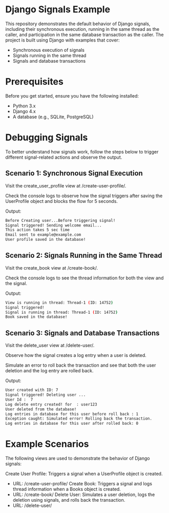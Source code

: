 # Django Signals Example
This repository demonstrates the default behavior of Django signals, including their synchronous execution, running in the same thread as the caller, and participation in the same database transaction as the caller. The project is built using Django with examples that cover:

- Synchronous execution of signals
- Signals running in the same thread
- Signals and database transactions
# Prerequisites
Before you get started, ensure you have the following installed:

- Python 3.x
- Django 4.x
- A database (e.g., SQLite, PostgreSQL)
  
# Debugging Signals
To better understand how signals work, follow the steps below to trigger different signal-related actions and observe the output.

## Scenario 1: Synchronous Signal Execution
Visit the create_user_profile view at /create-user-profile/.

Check the console logs to observe how the signal triggers after saving the UserProfile object and blocks the flow for 5 seconds.

Output:
```bash
Before Creating user...Before triggering signal!
Signal triggered! Sending welcome email...
This action takes 5 sec time
Email sent to example@example.com
User profile saved in the database!
```
## Scenario 2: Signals Running in the Same Thread
Visit the create_book view at /create-book/.

Check the console logs to see the thread information for both the view and the signal.

Output:
```bash
View is running in thread: Thread-1 (ID: 14752)
Signal triggered!
Signal is running in thread: Thread-1 (ID: 14752)
Book saved in the database!
```

## Scenario 3: Signals and Database Transactions
Visit the delete_user view at /delete-user/.

Observe how the signal creates a log entry when a user is deleted.

Simulate an error to roll back the transaction and see that both the user deletion and the log entry are rolled back.

Output:
```bash
User created with ID: 7
Signal triggered! Deleting user ...
User Id :  7
Log delete entry created! for  : user123
User deleted from the database!
Log entries in database for this user before roll back : 1
Exception caught: Simulated error! Rolling back the transaction.
Log entries in database for this user after rolled back: 0
```

# Example Scenarios
The following views are used to demonstrate the behavior of Django signals:

Create User Profile: Triggers a signal when a UserProfile object is created.
  - URL: /create-user-profile/
Create Book: Triggers a signal and logs thread information when a Books object is created.
  - URL: /create-book/
Delete User: Simulates a user deletion, logs the deletion using signals, and rolls back the transaction.
  - URL: /delete-user/
